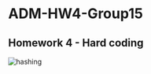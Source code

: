 # ADM-HW4-Group15
## Homework 4 - Hard coding

![hashing](https://user-images.githubusercontent.com/72950062/102982662-302acc00-450b-11eb-86ae-80811a389716.png)
